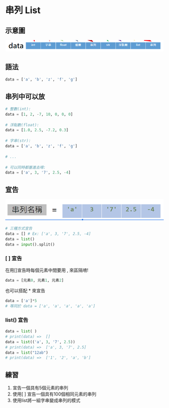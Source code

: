 # 串列 List

## 示意圖

![](<../../.gitbook/assets/image (64).png>)

## 語法

```python
data = ['a', 'b', 'z', 'f', 'g']
```

## **串列中可以放**

```python
# 整數(int):
data = [1, 2, -7, 10, 0, 0, 0]

# 浮點數(float):  
data = [1.0, 2.5, -7.2, 0.3]

# 字串(str):  
data = ['a', 'b', 'z', 'f', 'g']

# ...

# 可以同時都塞進去唷:  
data = ['a', 3, '7', 2.5, -4]
```

## 宣告

![](<../../.gitbook/assets/image (65).png>)

```python
# 三種方式宣告
data = [] # Ex: ['a', 3, '7', 2.5, -4]
data = list()
data = input().split()
```

### **\[ ] 宣告**

在用\[]宣告時每個元素中間要用 , 來區隔唷!

```python
data = [元素0, 元素1, 元素2]
```

也可以搭配 \* 來宣告

```python
data = ['a']*5
# 等同於 data = ['a', 'a', 'a', 'a', 'a']
```

### list() 宣告

```python
data = list( ) 
# print(data) =>  []
data = list(('a', 3, '7', 2.5)) 
# print(data) =>  ['a', 3, '7', 2.5]
data = list("12ab")
# print(data) =>  ['1', '2', 'a', 'b']
```

## 練習

1. 宣告一個具有5個元素的串列
2. 使用\[ ] 宣告一個具有100個相同元素的串列
3. 使用list將一組字串變成串列的模式
